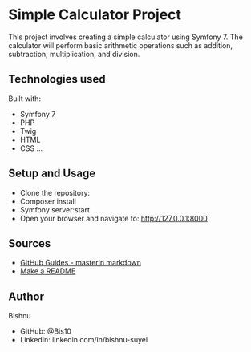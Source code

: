 # Simple Calculator Project

This project involves creating a simple calculator using Symfony 7. The calculator will perform basic arithmetic operations such as addition, subtraction, multiplication, and division.


## Technologies used
Built with:
- Symfony 7
- PHP
- Twig
- HTML
- CSS
...

## Setup and Usage
- Clone the repository:
- Composer install
- Symfony server:start
- Open your browser and navigate to:
http://127.0.0.1:8000

## Sources  

- [GitHub Guides - masterin markdown](https://guides.github.com/features/mastering-markdown/)
- [Make a README](https://www.makeareadme.com/)

## Author
Bishnu

- GitHub: @Bis10
- LinkedIn: linkedin.com/in/bishnu-suyel